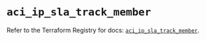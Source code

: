 # `aci_ip_sla_track_member`

Refer to the Terraform Registry for docs: [`aci_ip_sla_track_member`](https://registry.terraform.io/providers/ciscodevnet/aci/2.17.0/docs/resources/ip_sla_track_member).
